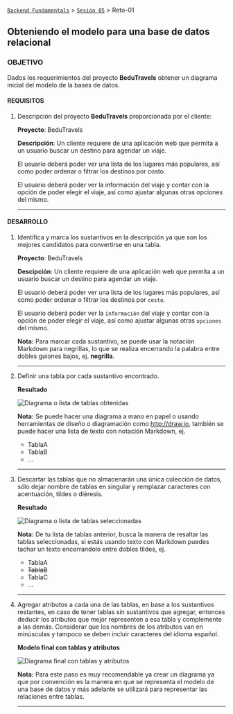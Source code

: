 [`Backend Fundamentals`](../../Readme.md) > [`Sesión 05`](../Readme.md) > Reto-01
## Obteniendo el modelo para una base de datos relacional

### OBJETIVO
Dados los requerimientos del proyecto __BeduTravels__ obtener un diagrama inicial del modelo de la bases de datos.

#### REQUISITOS
1. Descripción del proyecto __BeduTravels__ proporcionada por el cliente:

   __Proyecto__: BeduTravels

   __Descripción__: Un cliente requiere de una aplicación web que permita a un usuario buscar un destino para agendar un viaje.

   El usuario deberá poder ver una lista de los lugares más populares, así como poder ordenar o filtrar los destinos por costo.

   El usuario deberá poder ver la información del viaje y contar con la opción de poder elegir el viaje, así como ajustar algunas otras opciones del mismo.
   ***

#### DESARROLLO
1. Identifica y marca los sustantivos en la descripción ya que son los mejores candidatos para convertirse en una tabla.

   __Proyecto__: BeduTravels

   __Descipción__: Un cliente requiere de una aplicación web que permita a un usuario buscar un destino para agendar un viaje.

   El usuario deberá poder ver una lista de los lugares más populares, así como poder ordenar o filtrar los destinos por `costo`.

   El usuario deberá poder ver la `información` del viaje y contar con la opción de poder elegir el viaje, así como ajustar algunas otras `opciones` del mismo.

   __Nota:__ Para marcar cada sustantivo, se puede usar la notación Markdown para negrillas, lo que se realiza encerrando la palabra entre dobles guiones bajos, ej. __negrilla__.
   ***

1. Definir una tabla por cada sustantivo encontrado.

   __Resultado__

   ![Diagrama o lista de tablas obtenidas](assets/modelo-01.jpg)

   __Nota:__ Se puede hacer una diagrama a mano en papel o usando herramientas de diseño o diagramación como http://draw.io, también se puede hacer una lista de texto con notación Markdown, ej.
   - TablaA
   - TablaB
   - ...
   ***

1. Descartar las tablas que no almacenarán una única colección de datos, sólo dejar nombre de tablas en singular y remplazar caracteres con acentuación, tildes o diéresis.

   __Resultado__

   ![Diagrama o lista de tablas seleccionadas](assets/modelo-02.jpg)

   __Nota:__ De tu lista de tablas anterior, busca la manera de resaltar las tablas seleccionadas, si estás usando texto con Markdown puedes tachar un texto encerrandolo entre dobles tildes, ej.
   - TablaA
   - ~~TablaB~~
   - TablaC
   - ...
   ***

1. Agregar atributos a cada una de las tablas, en base a los sustantivos restantes, en caso de tener tablas sin sustantivos que agregar, entonces deducir los atributos que mejor representen a esa tabla y complemente a las demás. Considerar que los nombres de los atributos van en minúsculas y tampoco se deben incluir caracteres del idioma español.

   __Modelo final con tablas y atributos__

   ![Diagrama final con tablas y atributos](bedutravels-modelo-final.jpg)

   __Nota:__ Para este paso es muy recomendable ya crear un diagrama ya que por convención es la manera en que se representa el modelo de una base de datos y más adelante se utilizará para representar las relaciones entre tablas.
   ***
